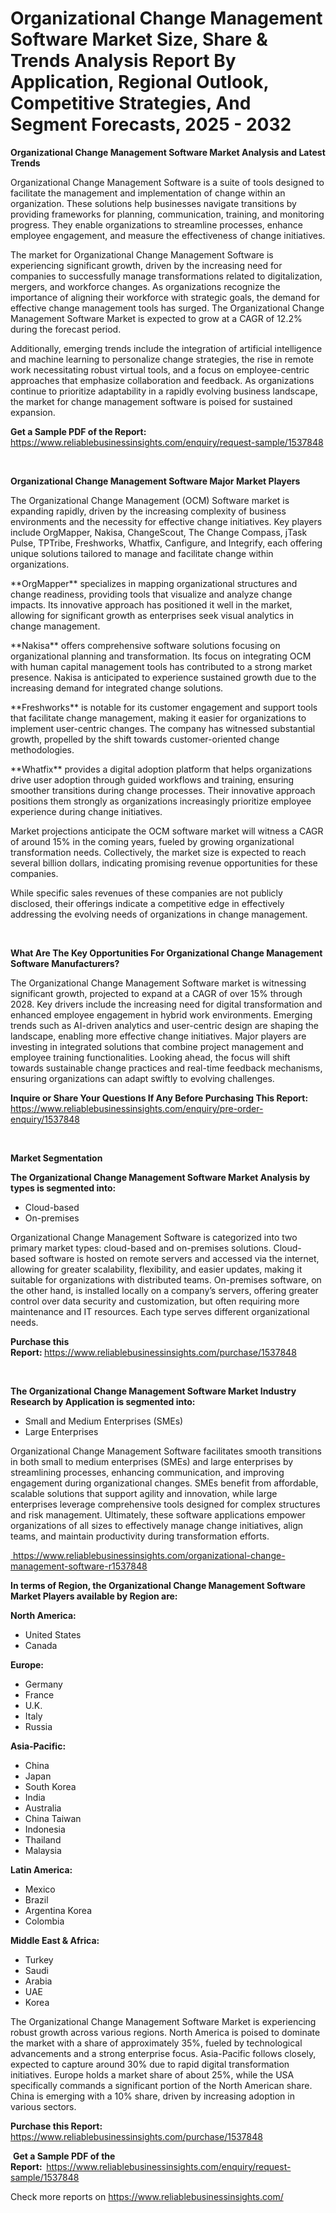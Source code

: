 <p><h1>Organizational Change Management Software Market Size, Share & Trends Analysis Report By Application, Regional Outlook, Competitive Strategies, And Segment Forecasts, 2025 - 2032</h1></p><p><strong>Organizational Change Management Software Market Analysis and Latest Trends</strong></p>
<p><p>Organizational Change Management Software is a suite of tools designed to facilitate the management and implementation of change within an organization. These solutions help businesses navigate transitions by providing frameworks for planning, communication, training, and monitoring progress. They enable organizations to streamline processes, enhance employee engagement, and measure the effectiveness of change initiatives.</p><p>The market for Organizational Change Management Software is experiencing significant growth, driven by the increasing need for companies to successfully manage transformations related to digitalization, mergers, and workforce changes. As organizations recognize the importance of aligning their workforce with strategic goals, the demand for effective change management tools has surged. The Organizational Change Management Software Market is expected to grow at a CAGR of 12.2% during the forecast period. </p><p>Additionally, emerging trends include the integration of artificial intelligence and machine learning to personalize change strategies, the rise in remote work necessitating robust virtual tools, and a focus on employee-centric approaches that emphasize collaboration and feedback. As organizations continue to prioritize adaptability in a rapidly evolving business landscape, the market for change management software is poised for sustained expansion.</p></p>
<p><strong>Get a Sample PDF of the Report:&nbsp;</strong> <a href="https://www.reliablebusinessinsights.com/enquiry/request-sample/1537848?utm_campaign=2440&utm_medium=2&utm_source=Github&utm_content=ia&utm_term=10032025&utm_id=organizational-change-management-software">https://www.reliablebusinessinsights.com/enquiry/request-sample/1537848</a></p>
<p>&nbsp;</p>
<p><strong>Organizational Change Management Software Major Market Players</strong></p>
<p><p>The Organizational Change Management (OCM) Software market is expanding rapidly, driven by the increasing complexity of business environments and the necessity for effective change initiatives. Key players include OrgMapper, Nakisa, ChangeScout, The Change Compass, jTask Pulse, TPTribe, Freshworks, Whatfix, Canfigure, and Integrify, each offering unique solutions tailored to manage and facilitate change within organizations.</p><p>**OrgMapper** specializes in mapping organizational structures and change readiness, providing tools that visualize and analyze change impacts. Its innovative approach has positioned it well in the market, allowing for significant growth as enterprises seek visual analytics in change management.</p><p>**Nakisa** offers comprehensive software solutions focusing on organizational planning and transformation. Its focus on integrating OCM with human capital management tools has contributed to a strong market presence. Nakisa is anticipated to experience sustained growth due to the increasing demand for integrated change solutions.</p><p>**Freshworks** is notable for its customer engagement and support tools that facilitate change management, making it easier for organizations to implement user-centric changes. The company has witnessed substantial growth, propelled by the shift towards customer-oriented change methodologies.</p><p>**Whatfix** provides a digital adoption platform that helps organizations drive user adoption through guided workflows and training, ensuring smoother transitions during change processes. Their innovative approach positions them strongly as organizations increasingly prioritize employee experience during change initiatives.</p><p>Market projections anticipate the OCM software market will witness a CAGR of around 15% in the coming years, fueled by growing organizational transformation needs. Collectively, the market size is expected to reach several billion dollars, indicating promising revenue opportunities for these companies.</p><p>While specific sales revenues of these companies are not publicly disclosed, their offerings indicate a competitive edge in effectively addressing the evolving needs of organizations in change management.</p></p>
<p>&nbsp;</p>
<p><strong>What Are The Key Opportunities For Organizational Change Management Software Manufacturers?</strong></p>
<p><p>The Organizational Change Management Software market is witnessing significant growth, projected to expand at a CAGR of over 15% through 2028. Key drivers include the increasing need for digital transformation and enhanced employee engagement in hybrid work environments. Emerging trends such as AI-driven analytics and user-centric design are shaping the landscape, enabling more effective change initiatives. Major players are investing in integrated solutions that combine project management and employee training functionalities. Looking ahead, the focus will shift towards sustainable change practices and real-time feedback mechanisms, ensuring organizations can adapt swiftly to evolving challenges.</p></p>
<p><strong>Inquire or Share Your Questions If Any Before Purchasing This Report:</strong> <a href="https://www.reliablebusinessinsights.com/enquiry/pre-order-enquiry/1537848?utm_campaign=2440&utm_medium=2&utm_source=Github&utm_content=ia&utm_term=10032025&utm_id=organizational-change-management-software">https://www.reliablebusinessinsights.com/enquiry/pre-order-enquiry/1537848</a></p>
<p>&nbsp;</p>
<p><strong>Market Segmentation</strong></p>
<p><strong>The Organizational Change Management Software Market Analysis by types is segmented into:</strong></p>
<p><ul><li>Cloud-based</li><li>On-premises</li></ul></p>
<p><p>Organizational Change Management Software is categorized into two primary market types: cloud-based and on-premises solutions. Cloud-based software is hosted on remote servers and accessed via the internet, allowing for greater scalability, flexibility, and easier updates, making it suitable for organizations with distributed teams. On-premises software, on the other hand, is installed locally on a company’s servers, offering greater control over data security and customization, but often requiring more maintenance and IT resources. Each type serves different organizational needs.</p></p>
<p><strong>Purchase this Report:&nbsp;</strong><a href="https://www.reliablebusinessinsights.com/purchase/1537848?utm_campaign=2440&utm_medium=2&utm_source=Github&utm_content=ia&utm_term=10032025&utm_id=organizational-change-management-software">https://www.reliablebusinessinsights.com/purchase/1537848</a></p>
<p>&nbsp;</p>
<p><strong>The Organizational Change Management Software Market Industry Research by Application is segmented into:</strong></p>
<p><ul><li>Small and Medium Enterprises (SMEs)</li><li>Large Enterprises</li></ul></p>
<p><p>Organizational Change Management Software facilitates smooth transitions in both small to medium enterprises (SMEs) and large enterprises by streamlining processes, enhancing communication, and improving engagement during organizational changes. SMEs benefit from affordable, scalable solutions that support agility and innovation, while large enterprises leverage comprehensive tools designed for complex structures and risk management. Ultimately, these software applications empower organizations of all sizes to effectively manage change initiatives, align teams, and maintain productivity during transformation efforts.</p></p>
<p><a href="https://www.reliablebusinessinsights.com/organizational-change-management-software-r1537848?utm_campaign=2440&utm_medium=2&utm_source=Github&utm_content=ia&utm_term=10032025&utm_id=organizational-change-management-software">&nbsp;https://www.reliablebusinessinsights.com/organizational-change-management-software-r1537848</a></p>
<p><strong>In terms of Region, the Organizational Change Management Software Market Players available by Region are:</strong></p>
<p>
    <p> <strong> North America: </strong>
        <ul>
            <li>United States</li>
            <li>Canada</li>
        </ul>
        </p> 
    <p> <strong> Europe: </strong>
        <ul>
            <li>Germany</li>
            <li>France</li>
            <li>U.K.</li>
            <li>Italy</li>
            <li>Russia</li>
        </ul>
        </p> 
    <p> <strong> Asia-Pacific: </strong>
        <ul>
            <li>China</li>
            <li>Japan</li>
            <li>South Korea</li>
            <li>India</li>
            <li>Australia</li>
            <li>China Taiwan</li>
            <li>Indonesia</li>
            <li>Thailand</li>
            <li>Malaysia</li>
        </ul>
        </p> 
    <p> <strong> Latin America: </strong>
        <ul>
            <li>Mexico</li>
            <li>Brazil</li>
            <li>Argentina Korea</li>
            <li>Colombia</li>
        </ul>
        </p> 
    <p> <strong> Middle East & Africa: </strong>
        <ul>
            <li>Turkey</li>
            <li>Saudi</li>
            <li>Arabia</li>
            <li>UAE</li>
            <li>Korea</li>
        </ul>
    </p>
    </p>
<p><p>The Organizational Change Management Software Market is experiencing robust growth across various regions. North America is poised to dominate the market with a share of approximately 35%, fueled by technological advancements and a strong enterprise focus. Asia-Pacific follows closely, expected to capture around 30% due to rapid digital transformation initiatives. Europe holds a market share of about 25%, while the USA specifically commands a significant portion of the North American share. China is emerging with a 10% share, driven by increasing adoption in various sectors.</p></p>
<p><strong>Purchase this Report: </strong><a href="https://www.reliablebusinessinsights.com/purchase/1537848?utm_campaign=2440&utm_medium=2&utm_source=Github&utm_content=ia&utm_term=10032025&utm_id=organizational-change-management-software">https://www.reliablebusinessinsights.com/purchase/1537848</a></p>
<p>&nbsp;<strong>Get a Sample PDF of the Report:&nbsp;&nbsp;</strong><a href="https://www.reliablebusinessinsights.com/enquiry/request-sample/1537848?utm_campaign=2440&utm_medium=2&utm_source=Github&utm_content=ia&utm_term=10032025&utm_id=organizational-change-management-software">https://www.reliablebusinessinsights.com/enquiry/request-sample/1537848</a></p>
<p><strong></strong></p>
<p>Check more reports on <a href="https://www.reliablebusinessinsights.com/?utm_campaign=2440&utm_medium=2&utm_source=Github&utm_content=ia&utm_term=10032025&utm_id=organizational-change-management-software">https://www.reliablebusinessinsights.com/</a></p>